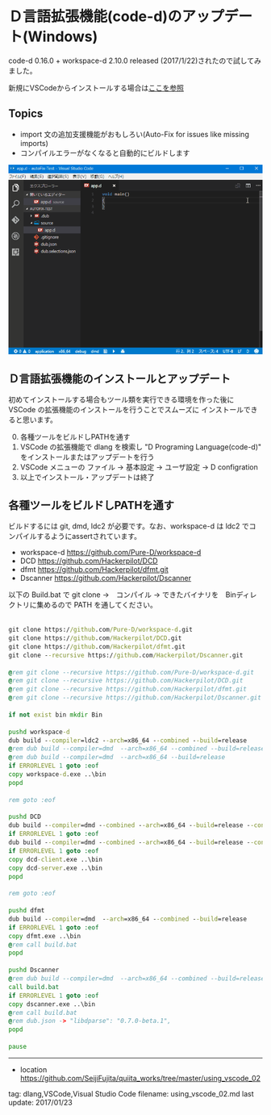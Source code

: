 # Ｄ言語拡張機能(code-d)のアップデート(Windows)

code-d 0.16.0 + workspace-d 2.10.0 released (2017/1/22)されたので試してみました。

新規にVSCodeからインストールする場合は[ここを参照](http://qiita.com/sfujita/items/24c47b68f15d24f0c03e)


## Topics

- import 文の追加支援機能がおもしろい(Auto-Fix for issues like missing imports)
- コンパイルエラーがなくなると自動的にビルドします

![vscode_auto_import_fix.gif](https://raw.githubusercontent.com/SeijiFujita/quiita_works/master/using_vscode_02/pics/vscode_auto_import_fix.gif)



## Ｄ言語拡張機能のインストールとアップデート
初めてインストールする場合もツール類を実行できる環境を作った後に VSCode の拡張機能のインストールを行うことでスムーズに
インストールできると思います。

0. 各種ツールをビルドしPATHを通す
0. VSCode の拡張機能で dlang を検索し "D Programing Language(code-d)" をインストールまたはアップデートを行う
0. VSCode メニューの ファイル -> 基本設定 -> ユーザ設定 ->  D configration
0. 以上でインストール・アップデートは終了



## 各種ツールをビルドしPATHを通す
ビルドするには git, dmd, ldc2 が必要です。なお、workspace-d は ldc2 でコンパイルするようにassertされています。

- workspace-d  https://github.com/Pure-D/workspace-d
- DCD  https://github.com/Hackerpilot/DCD
- dfmt  https://github.com/Hackerpilot/dfmt.git
- Dscanner  https://github.com/Hackerpilot/Dscanner

以下の Build.bat で git clone ->　コンパイル -> できたバイナリを　Binディレクトリに集めるので PATH を通してください。

```bat:Build.bat

git clone https://github.com/Pure-D/workspace-d.git
git clone https://github.com/Hackerpilot/DCD.git
git clone https://github.com/Hackerpilot/dfmt.git
git clone --recursive https://github.com/Hackerpilot/Dscanner.git

@rem git clone --recursive https://github.com/Pure-D/workspace-d.git
@rem git clone --recursive https://github.com/Hackerpilot/DCD.git
@rem git clone --recursive https://github.com/Hackerpilot/dfmt.git
@rem git clone --recursive https://github.com/Hackerpilot/Dscanner.git

if not exist bin mkdir Bin

pushd workspace-d
dub build --compiler=ldc2 --arch=x86_64 --combined --build=release
@rem dub build --compiler=dmd  --arch=x86_64 --combined --build=release
@rem dub build --compiler=dmd  --arch=x86_64 --build=release
if ERRORLEVEL 1 goto :eof
copy workspace-d.exe ..\bin
popd

rem goto :eof

pushd DCD
dub build --compiler=dmd --combined --arch=x86_64 --build=release --config=client
if ERRORLEVEL 1 goto :eof
dub build --compiler=dmd --combined --arch=x86_64 --build=release --config=server
if ERRORLEVEL 1 goto :eof
copy dcd-client.exe ..\bin
copy dcd-server.exe ..\bin
popd

rem goto :eof

pushd dfmt
dub build --compiler=dmd  --arch=x86_64 --combined --build=release
if ERRORLEVEL 1 goto :eof
copy dfmt.exe ..\bin
@rem call build.bat
popd

pushd Dscanner
@rem dub build --compiler=dmd  --arch=x86_64 --combined --build=release
call build.bat
if ERRORLEVEL 1 goto :eof
copy dscanner.exe ..\bin
@rem call build.bat
@rem dub.json -> "libdparse": "0.7.0-beta.1",
popd

pause
```

----

- location https://github.com/SeijiFujita/quiita_works/tree/master/using_vscode_02


tag: dlang,VSCode,Visual Studio Code
filename: using_vscode_02.md
last update: 2017/01/23

